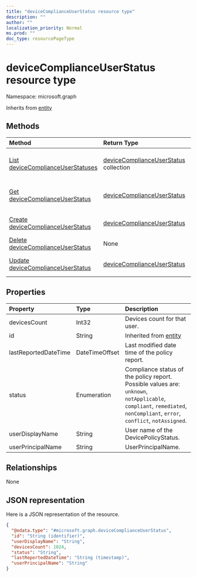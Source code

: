 ```yaml
---
title: "deviceComplianceUserStatus resource type"
description: ""
author: ""
localization_priority: Normal
ms.prod: ""
doc_type: resourcePageType
---
```


# deviceComplianceUserStatus resource type


Namespace: microsoft.graph




Inherits from [entity](../resources/entity.md)

## Methods
|Method|Return Type|Description|
|:---|:---|:---|
|[List deviceComplianceUserStatuses](../api/devicecomplianceuserstatus-list.md)|[deviceComplianceUserStatus](../resources/devicecomplianceuserstatus.md) collection|List properties and relationships of the [deviceComplianceUserStatus](../resources/devicecomplianceuserstatus.md) objects.|
|[Get deviceComplianceUserStatus](../api/devicecomplianceuserstatus-get.md)|[deviceComplianceUserStatus](../resources/devicecomplianceuserstatus.md)|Read properties and relationships of the [deviceComplianceUserStatus](../resources/devicecomplianceuserstatus.md) object.|
|[Create deviceComplianceUserStatus](../api/devicecomplianceuserstatus-create.md)|[deviceComplianceUserStatus](../resources/devicecomplianceuserstatus.md)|Create a new [deviceComplianceUserStatus](../resources/devicecomplianceuserstatus.md) object.|
|[Delete deviceComplianceUserStatus](../api/devicecomplianceuserstatus-delete.md)|None|Deletes a [deviceComplianceUserStatus](../resources/devicecomplianceuserstatus.md).|
|[Update deviceComplianceUserStatus](../api/devicecomplianceuserstatus-update.md)|[deviceComplianceUserStatus](../resources/devicecomplianceuserstatus.md)|Update the properties of a [deviceComplianceUserStatus](../resources/devicecomplianceuserstatus.md) object.|

## Properties
|Property|Type|Description|
|:---|:---|:---|
|devicesCount|Int32|Devices count for that user.|
|id|String| Inherited from [entity](../resources/entity.md)|
|lastReportedDateTime|DateTimeOffset|Last modified date time of the policy report.|
|status|Enumeration|Compliance status of the policy report. Possible values are: `unknown`, `notApplicable`, `compliant`, `remediated`, `nonCompliant`, `error`, `conflict`, `notAssigned`.|
|userDisplayName|String|User name of the DevicePolicyStatus.|
|userPrincipalName|String|UserPrincipalName.|

## Relationships
None

## JSON representation
Here is a JSON representation of the resource.
<!-- {
  "blockType": "resource",
  "keyProperty": "id",
  "@odata.type": "microsoft.graph.deviceComplianceUserStatus",
  "baseType": "microsoft.graph.entity",
  "openType": false
}
-->
``` json
{
  "@odata.type": "#microsoft.graph.deviceComplianceUserStatus",
  "id": "String (identifier)",
  "userDisplayName": "String",
  "devicesCount": 1024,
  "status": "String",
  "lastReportedDateTime": "String (timestamp)",
  "userPrincipalName": "String"
}
```

